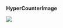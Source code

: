 

**HyperCounterImage**

<img src="https://mqbqbqd88i.execute-api.us-east-1.amazonaws.com/HyperCounterImage/hitcounter.png?w=1" />
